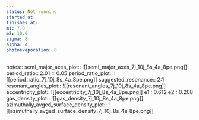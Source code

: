 ```yaml
---
status: Not running
started_at:
finishes_at:
m1: 7.0
m2: 10.0
sigma: 8
alpha: 4
photoevaporation: 8
---
```


notes::
semi_major_axes_plot:: ![[semi_major_axes_7j_10j_8s_4a_8pe.png]]
period_ratio:: 2.01 ± 0.05
period_ratio_plot:: ![[period_ratio_7j_10j_8s_4a_8pe.png]]
suggested_resonance:: 2:1
resonant_angles_plot:: ![[resonant_angles_7j_10j_8s_4a_8pe.png]]
eccentricity_plot:: ![[eccentricity_7j_10j_8s_4a_8pe.png]]
e1:: 0.612
e2:: 0.208
gas_density_plot:: ![[gas_density_7j_10j_8s_4a_8pe.png]]
azimuthally_avged_surface_density_plot:: ![[azimuthally_avged_surface_density_7j_10j_8s_4a_8pe.png]]
